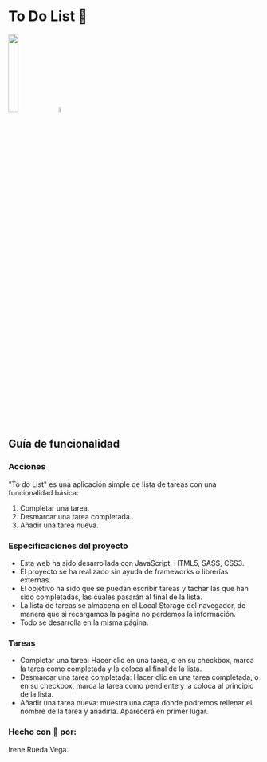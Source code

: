 # To Do List :memo:

<img src="https://media.giphy.com/media/H2BUAGtlXfoVPmUrWS/giphy.gif" width="20%"/><img src="https://media.giphy.com/media/dWOKEQ5ewh94RJLemj/giphy.gif" width="5%"/>

## Guía de funcionalidad

### Acciones

"To do List" es una aplicación simple de lista de tareas con una funcionalidad básica:

1. Completar una tarea.
2. Desmarcar una tarea completada.
3. Añadir una tarea nueva.

### Especificaciones del proyecto

- Esta web ha sido desarrollada con JavaScript, HTML5, SASS, CSS3.
- El proyecto se ha realizado sin ayuda de frameworks o librerías externas.
- El objetivo ha sido que se puedan escribir tareas y tachar las que han sido completadas, las cuales pasarán al final de la lista.
- La lista de tareas se almacena en el Local Storage del navegador, de manera que si recargamos la página no perdemos la información.
- Todo se desarrolla en la misma página.

### Tareas

- Completar una tarea: Hacer clic en una tarea, o en su checkbox, marca la tarea como completada y la coloca al final de la lista.
- Desmarcar una tarea completada: Hacer clic en una tarea completada, o en su checkbox, marca la tarea como pendiente y la coloca al principio de la lista.
- Añadir una tarea nueva: muestra una capa donde podremos rellenar el nombre de la tarea y añadirla. Aparecerá en primer lugar.

### Hecho con :purple_heart: por:

Irene Rueda Vega.
